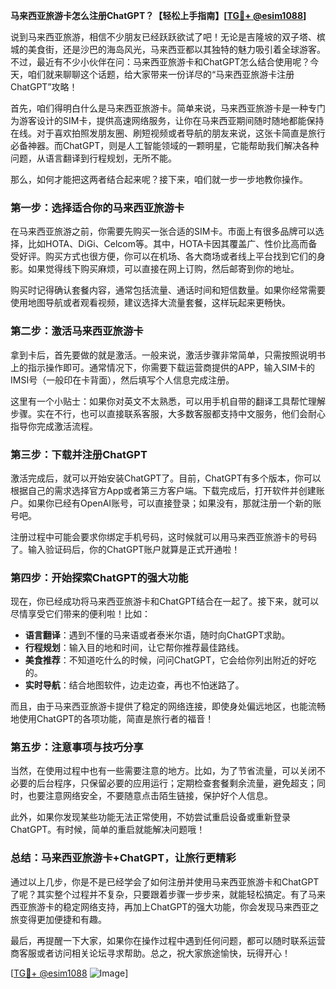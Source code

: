 **马来西亚旅游卡怎么注册ChatGPT？【轻松上手指南】[[TG💪+ @esim1088](https://t.me/s/esim1088)]**

说到马来西亚旅游，相信不少朋友已经跃跃欲试了吧！无论是吉隆坡的双子塔、槟城的美食街，还是沙巴的海岛风光，马来西亚都以其独特的魅力吸引着全球游客。不过，最近有不少小伙伴在问：马来西亚旅游卡和ChatGPT怎么结合使用呢？今天，咱们就来聊聊这个话题，给大家带来一份详尽的“马来西亚旅游卡注册ChatGPT”攻略！

首先，咱们得明白什么是马来西亚旅游卡。简单来说，马来西亚旅游卡是一种专门为游客设计的SIM卡，提供高速网络服务，让你在马来西亚期间随时随地都能保持在线。对于喜欢拍照发朋友圈、刷短视频或者导航的朋友来说，这张卡简直是旅行必备神器。而ChatGPT，则是人工智能领域的一颗明星，它能帮助我们解决各种问题，从语言翻译到行程规划，无所不能。

那么，如何才能把这两者结合起来呢？接下来，咱们就一步一步地教你操作。

### **第一步：选择适合你的马来西亚旅游卡**

在马来西亚旅游之前，你需要先购买一张合适的SIM卡。市面上有很多品牌可以选择，比如HOTA、DiGi、Celcom等。其中，HOTA卡因其覆盖广、性价比高而备受好评。购买方式也很方便，你可以在机场、各大商场或者线上平台找到它们的身影。如果觉得线下购买麻烦，可以直接在网上订购，然后邮寄到你的地址。

购买时记得确认套餐内容，通常包括流量、通话时间和短信数量。如果你经常需要使用地图导航或者观看视频，建议选择大流量套餐，这样玩起来更畅快。

### **第二步：激活马来西亚旅游卡**

拿到卡后，首先要做的就是激活。一般来说，激活步骤非常简单，只需按照说明书上的指示操作即可。通常情况下，你需要下载运营商提供的APP，输入SIM卡的IMSI号（一般印在卡背面），然后填写个人信息完成注册。

这里有一个小贴士：如果你对英文不太熟悉，可以用手机自带的翻译工具帮忙理解步骤。实在不行，也可以直接联系客服，大多数客服都支持中文服务，他们会耐心指导你完成激活流程。

### **第三步：下载并注册ChatGPT**

激活完成后，就可以开始安装ChatGPT了。目前，ChatGPT有多个版本，你可以根据自己的需求选择官方App或者第三方客户端。下载完成后，打开软件并创建账户。如果你已经有OpenAI账号，可以直接登录；如果没有，那就注册一个新的账号吧。

注册过程中可能会要求你绑定手机号码，这时候就可以用马来西亚旅游卡的号码了。输入验证码后，你的ChatGPT账户就算是正式开通啦！

### **第四步：开始探索ChatGPT的强大功能**

现在，你已经成功将马来西亚旅游卡和ChatGPT结合在一起了。接下来，就可以尽情享受它们带来的便利啦！比如：

- **语言翻译**：遇到不懂的马来语或者泰米尔语，随时向ChatGPT求助。
- **行程规划**：输入目的地和时间，让它帮你推荐最佳路线。
- **美食推荐**：不知道吃什么的时候，问问ChatGPT，它会给你列出附近的好吃的。
- **实时导航**：结合地图软件，边走边查，再也不怕迷路了。

而且，由于马来西亚旅游卡提供了稳定的网络连接，即使身处偏远地区，也能流畅地使用ChatGPT的各项功能，简直是旅行者的福音！

### **第五步：注意事项与技巧分享**

当然，在使用过程中也有一些需要注意的地方。比如，为了节省流量，可以关闭不必要的后台程序，只保留必要的应用运行；定期检查套餐剩余流量，避免超支；同时，也要注意网络安全，不要随意点击陌生链接，保护好个人信息。

此外，如果你发现某些功能无法正常使用，不妨尝试重启设备或重新登录ChatGPT。有时候，简单的重启就能解决问题哦！

### **总结：马来西亚旅游卡+ChatGPT，让旅行更精彩**

通过以上几步，你是不是已经学会了如何注册并使用马来西亚旅游卡和ChatGPT了呢？其实整个过程并不复杂，只要跟着步骤一步步来，就能轻松搞定。有了马来西亚旅游卡的稳定网络支持，再加上ChatGPT的强大功能，你会发现马来西亚之旅变得更加便捷和有趣。

最后，再提醒一下大家，如果你在操作过程中遇到任何问题，都可以随时联系运营商客服或者访问相关论坛寻求帮助。总之，祝大家旅途愉快，玩得开心！

[[TG💪+ @esim1088](https://t.me/s/esim1088) ![Image](https://i.postimg.cc/4NQfJmqS/Snipaste-2025-05-13-00-14-12.png)]